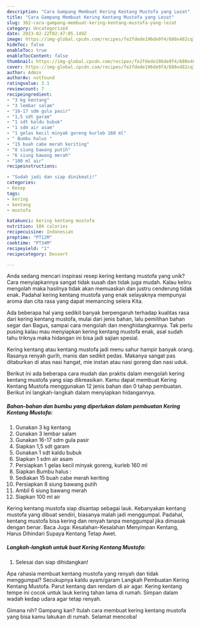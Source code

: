 ```yaml
---
description: "Cara Gampang Membuat Kering Kentang Mustofa yang Lezat"
title: "Cara Gampang Membuat Kering Kentang Mustofa yang Lezat"
slug: 362-cara-gampang-membuat-kering-kentang-mustofa-yang-lezat
category: Uncategorized
date: 2023-02-22T02:47:05.149Z
image: https://img-global.cpcdn.com/recipes/fe2fdede196de9f4/680x482cq70/kering-kentang-mustofa-foto-resep-utama.jpg
hideToc: false
enableToc: true
enableTocContent: false
thumbnail: https://img-global.cpcdn.com/recipes/fe2fdede196de9f4/680x482cq70/kering-kentang-mustofa-foto-resep-utama.jpg
cover: https://img-global.cpcdn.com/recipes/fe2fdede196de9f4/680x482cq70/kering-kentang-mustofa-foto-resep-utama.jpg
author: Admin
authorAv: notfound
ratingvalue: 3.1
reviewcount: 7
recipeingredient:
- "3 kg kentang"
- "3 lembar salam"
- "16-17 sdm gula pasir"
- "1,5 sdt garam"
- "1 sdt kaldu bubuk"
- "1 sdm air asam"
- "1 gelas kecil minyak goreng kurleb 160 ml"
- " Bumbu halus "
- "15 buah cabe merah keriting"
- "8 siung bawang putih"
- "6 siung bawang merah"
- "100 ml air"
recipeinstructions:

- "Sudah jadi dan siap dinikmati!"
categories:
- Resep
tags:
- kering
- kentang
- mustofa

katakunci: kering kentang mustofa 
nutrition: 104 calories
recipecuisine: Indonesian
preptime: "PT12M"
cooktime: "PT34M"
recipeyield: "1"
recipecategory: Dessert

---
```





Anda sedang mencari inspirasi resep kering kentang mustofa yang unik? Cara menyiapkannya sangat tidak susah dan tidak juga mudah. Kalau keliru mengolah maka hasilnya tidak akan memuaskan dan justru cenderung tidak enak. Padahal kering kentang mustofa yang enak selayaknya mempunyai aroma dan cita rasa yang dapat memancing selera Kita.





Ada beberapa hal yang sedikit banyak berpengaruh terhadap kualitas rasa dari kering kentang mustofa, mulai dari jenis bahan, lalu pemilihan bahan segar dan Bagus, sampai cara mengolah dan menghidangkannya. Tak perlu pusing kalau mau menyiapkan kering kentang mustofa enak,      asal sudah tahu triknya maka hidangan ini bisa jadi sajian spesial.














Kering kentang atau kentang mustofa jadi menu sahur hampir banyak orang. Rasanya renyah gurih, manis dan sedikit pedas. Makanya sangat pas ditaburkan di atas nasi hangat, mie instan atau nasi goreng dan nasi uduk.






Berikut ini ada beberapa cara mudah dan praktis dalam mengolah kering kentang mustofa yang siap dikreasikan. Kamu dapat membuat Kering Kentang Mustofa menggunakan 12 jenis bahan dan 0 tahap pembuatan. Berikut ini langkah-langkah dalam menyiapkan hidangannya.

<!--inarticleads1-->

##### Bahan-bahan dan bumbu yang diperlukan dalam pembuatan Kering Kentang Mustofa:

1. Gunakan 3 kg kentang
1. Gunakan 3 lembar salam
1. Gunakan 16-17 sdm gula pasir
1. Siapkan 1,5 sdt garam
1. Gunakan 1 sdt kaldu bubuk
1. Siapkan 1 sdm air asam
1. Persiapkan 1 gelas kecil minyak goreng, kurleb 160 ml
1. Siapkan  Bumbu halus :
1. Sediakan 15 buah cabe merah keriting
1. Persiapkan 8 siung bawang putih
1. Ambil 6 siung bawang merah
1. Siapkan 100 ml air


Kering kentang mustofa siap disantap sebagai lauk. Kebanyakan kentang mustofa yang dibuat sendiri, biasanya malah jadi menggumpal. Padahal, kentang mustofa bisa kering dan renyah tanpa menggumpal jika dimasak dengan benar. Baca Juga: Kesalahan-Kesalahan Menyimpan Kentang, Harus Dihindari Supaya Kentang Tetap Awet. 

<!--inarticleads2-->

##### Langkah-langkah untuk buat Kering Kentang Mustofa:


1. Selesai dan siap dihidangkan!

Apa rahasia membuat kentang mustofa yang renyah dan tidak menggumpal? Secukupnya kaldu ayam/garam Langkah Pembuatan Kering Kentang Mustofa. Parut kentang dan rendam di air agar. Kering kentang tempe ini cocok untuk lauk kering tahan lama di rumah. Simpan dalam wadah kedap udara agar tetap renyah. 

Gimana nih? Gampang kan? Itulah cara membuat kering kentang mustofa yang bisa kamu lakukan di rumah. Selamat mencoba!

